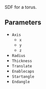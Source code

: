 SDF for a torus.

## Parameters

* `Axis`
  * `x`
  * `y`
  * `z`
* `Radius`
* `Thickness`
* `Translate`
* `Enablecaps`
* `Startangle`
* `Endangle`